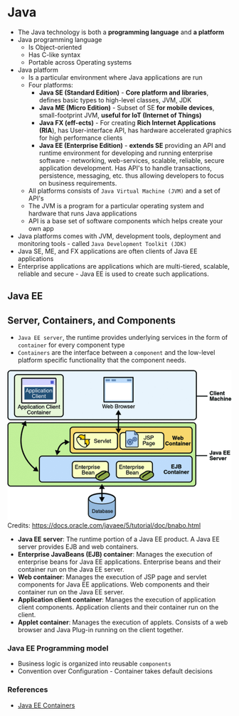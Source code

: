 # Java
- The Java technology is both a **programming language** and **a platform**
- Java programming language
    - Is Object-oriented
    - Has C-like syntax
    - Portable across Operating systems
- Java platform
    - Is a particular environment where Java applications are run
    - Four platforms: 
        - **Java SE (Standard Edition)** - **Core platform and libraries**, defines basic types to high-level classes, JVM, JDK
        - **Java ME (Micro Edition)** - Subset of SE **for mobile devices**, small-footprint JVM, **useful for IoT (Internet of Things)**
        - **Java FX (eff-ects)** - For creating **Rich Internet Applications (RIA**), has User-interface API, has hardware accelerated graphics for high performance clients
        - **Java EE (Enterprise Edition)** - **extends SE** providing an API and runtime environment for developing and running enterprise software - networking, web-services, scalable, reliable, secure application development. Has API's to handle transactions, persistence, messaging, etc. thus allowing developers to focus on business requirements. 
    - All platforms consists of `Java Virtual Machine (JVM)` and a set of API's
    - The JVM is a program for a particular operating system and hardware that runs Java applications
    - API is a base set of software components which helps create your own app
- Java platforms comes with JVM, development tools, deployment and monitoring tools - called `Java Development Toolkit (JDK)`
- Java SE, ME, and FX applications are often clients of Java EE applications
- Enterprise applications are applications which are multi-tiered, scalable, reliable and secure - Java EE is used to create such applications. 

## Java EE 

## Server, Containers, and Components

- `Java EE server`, the runtime provides underlying services in the form of `container` for every component type
- `Containers` are the interface between a `component` and the low-level platform specific functionality that the component needs. 

![Java EE Server and Containers](./images/overview-serverAndContainers.gif)  
Credits: https://docs.oracle.com/javaee/5/tutorial/doc/bnabo.html

- **Java EE server**: The runtime portion of a Java EE product. A Java EE server provides EJB and web containers.
- **Enterprise JavaBeans (EJB) container**: Manages the execution of enterprise beans for Java EE applications. Enterprise beans and their container run on the Java EE server.
- **Web container**: Manages the execution of JSP page and servlet components for Java EE applications. Web components and their container run on the Java EE server.
- **Application client container**: Manages the execution of application client components. Application clients and their container run on the client.
- **Applet container**: Manages the execution of applets. Consists of a web browser and Java Plug-in running on the client together.


### Java EE Programming model
- Business logic is organized into reusable `components`
- Convention over Configuration - Container takes default decisions

### References
- [Java EE Containers](https://docs.oracle.com/javaee/5/tutorial/doc/bnabo.html)